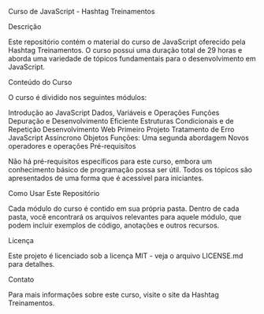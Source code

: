 Curso de JavaScript - Hashtag Treinamentos

Descrição

Este repositório contém o material do curso de JavaScript oferecido pela Hashtag Treinamentos. O curso possui uma duração total de 29 horas e aborda uma variedade de tópicos fundamentais para o desenvolvimento em JavaScript.

Conteúdo do Curso

O curso é dividido nos seguintes módulos:

Introdução ao JavaScript
Dados, Variáveis e Operações
Funções
Depuração e Desenvolvimento Eficiente
Estruturas Condicionais e de Repetição
Desenvolvimento Web
Primeiro Projeto
Tratamento de Erro
JavaScript Assíncrono
Objetos
Funções: Uma segunda abordagem
Novos operadores e operações
Pré-requisitos

Não há pré-requisitos específicos para este curso, embora um conhecimento básico de programação possa ser útil. Todos os tópicos são apresentados de uma forma que é acessível para iniciantes.

Como Usar Este Repositório

Cada módulo do curso é contido em sua própria pasta. Dentro de cada pasta, você encontrará os arquivos relevantes para aquele módulo, que podem incluir exemplos de código, anotações e outros recursos.

Licença

Este projeto é licenciado sob a licença MIT - veja o arquivo LICENSE.md para detalhes.

Contato

Para mais informações sobre este curso, visite o site da Hashtag Treinamentos.

